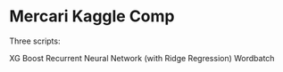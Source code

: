 # Mercari Kaggle Comp

Three scripts:

XG Boost
Recurrent Neural Network (with Ridge Regression)
Wordbatch
